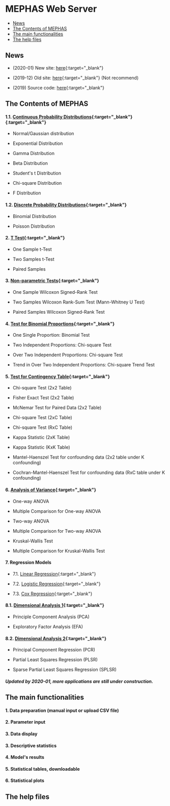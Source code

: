 # MEPHAS Web Server
<!-- MarkdownTOC -->

- [News](#news)
- [The Contents of MEPHAS](#the-contents-of-mephas)
- [The main functionalities](#the-main-functionalities)
- [The help files](#the-help-files)

<!-- /MarkdownTOC -->


<a id="news"></a>
## News 

- (2020-01) New site: [here](https://alain003.phs.osaka-u.ac.jp/mephas/){:target="_blank"}

- (2019-12) Old site: [here](https://alain003.phs.osaka-u.ac.jp/mephas/index_old.html){:target="_blank"} (Not recommend)

- (2019) Source code: [here](https://github.com/mephas/mephas_web){:target="_blank"}

<a id="the-contents-of-mephas"></a>
## The Contents of MEPHAS

<a id="1-probability-distributions"></a>
#### 1.1. [Continuous Probability Distributions](https://alain003.phs.osaka-u.ac.jp/mephas_web/1_1MFScondist/){:target="_blank"}{:target="_blank"}
  
- Normal/Gaussian distribution

- Exponential Distribution

- Gamma Distribution

- Beta Distribution

- Student's t Distribution

- Chi-square Distribution

- F Distribution

#### 1.2. [Discrete Probability Distributions](https://alain003.phs.osaka-u.ac.jp/mephas_web/1_2MFSdisdist/){:target="_blank"}

- Binomial Distribution

- Poisson Distribution
       
<a id="2-t-test"></a>
#### 2. [T Test](https://alain003.phs.osaka-u.ac.jp/mephas_web/2MFSttest/){:target="_blank"}
  
  - One Sample t-Test
  
  - Two Samples t-Test
  
  - Paired Samples

<a id="3-non-parametric-tests"></a>
#### 3. [Non-parametric Tests](https://alain003.phs.osaka-u.ac.jp/mephas_web/3MFSnptest/){:target="_blank"}

  - One Sample Wilcoxon Signed-Rank Test
    
  - Two Samples Wilcoxon Rank-Sum Test (Mann-Whitney U Test)
    
  - Paired Samples Wilcoxon Signed-Rank Test

<a id="4-test-for-binomial-proportions"></a>
#### 4. [Test for Binomial Proportions](https://alain003.phs.osaka-u.ac.jp/mephas_web/4MFSproptest/){:target="_blank"}

  - One Single Proportion: Binomial Test
  
  - Two Independent Proportions: Chi-square Test
  
  - Over Two Independent Proportions: Chi-square Test

  - Trend in Over Two Independent Proportions: Chi-square Trend Test

<a id="5-test-for-contingency-table"></a>
#### 5. [Test for Contingency Table](https://alain003.phs.osaka-u.ac.jp/mephas_web/5MFSrctabtest/){:target="_blank"}

  - Chi-square Test (2x2 Table)

  - Fisher Exact Test (2x2 Table)
  
  - McNemar Test for Paired Data (2x2 Table)

  - Chi-square Test (2xC Table)

  - Chi-square Test (RxC Table)

  - Kappa Statistic (2xK Table)

  - Kappa Statistic (KxK Table)

  - Mantel-Haenszel Test for confounding data (2x2 table under K confounding)

  - Cochran-Mantel-Haenszel Test for confounding data (RxC table under K confounding)

<a id="6-analysis-of-variance"></a>
#### 6. [Analysis of Variance](https://alain003.phs.osaka-u.ac.jp/mephas_web/6MFSanova/){:target="_blank"}

  - One-way ANOVA

  - Multiple Comparison for One-way ANOVA
  
  - Two-way ANOVA

  - Multiple Comparison for Two-way ANOVA
  
  - Kruskal-Wallis Test 

  - Multiple Comparison for Kruskal-Wallis Test

<a id="7-regression-model"></a>
#### 7. Regression Models

  - 7.1. [Linear Regression](https://alain003.phs.osaka-u.ac.jp/mephas_web/7_1MFSlr/){:target="_blank"}
  
  - 7.2. [Logistic Regression](https://alain003.phs.osaka-u.ac.jp/mephas_web/7_2MFSlogit/){:target="_blank"}
  
  - 7.3. [Cox Regression](https://alain003.phs.osaka-u.ac.jp/mephas_web/7_3MFSsurv/){:target="_blank"}

<a id="8-principal-components"></a>

#### 8.1. [Dimensional Analysis 1](https://alain003.phs.osaka-u.ac.jp/mephas_web/8_1MFSpca/){:target="_blank"}

  - Principle Component Analysis (PCA)

  - Exploratory Factor Analysis (EFA)

#### 8.2. [Dimensional Analysis 2](https://alain003.phs.osaka-u.ac.jp/mephas_web/8_2MFSpls/){:target="_blank"} 
  
  - Principal Component Regression (PCR)

  - Partial Least Squares Regression (PLSR)
  
  - Sparse Partial Least Squares Regression (SPLSR)


##### Updated by 2020-01, more applications are still under construction.

<a id="the-main-functionalities"></a>
## The main functionalities

#### 1. Data preparation (manual input or upload CSV file)

#### 2. Parameter input

#### 3. Data display

#### 3. Descriptive statistics

#### 4. Model's results

#### 5. Statistical tables, downloadable

#### 6. Statistical plots 

<a id="the-help-files"></a>
## The help files

<!--a id="1-probability-distributions-1"></a>
#### 1. [Probability Distributions](https://alain003.phs.osaka-u.ac.jp/mephas/help1.html)
 
<a id="2-t-test-1"></a>
#### 2. [T Test](https://alain003.phs.osaka-u.ac.jp/mephas/help2.html/){:target="_blank"}

<a id="3-non-parametric-tests-1"></a>
#### 3. [Non-parametric Tests](https://alain003.phs.osaka-u.ac.jp/mephas/help3.html/){:target="_blank"}

<a id="4-test-for-binomial-proportions-1"></a>
#### 4. [Test for Binomial Proportions](https://alain003.phs.osaka-u.ac.jp/mephas/help4.html/){:target="_blank"}

<a id="5-test-for-contingency-table-1"></a>
#### 5. [Test for Contingency Table](https://alain003.phs.osaka-u.ac.jp/mephas/help5.html/){:target="_blank"}

<a id="6-analysis-of-variance-1"></a>
#### 6. [Analysis of Variance](https://alain003.phs.osaka-u.ac.jp/mephas/help6.html/){:target="_blank"}

<a id="7-regression-model-1"></a>
#### 7. [Regression Model](https://alain003.phs.osaka-u.ac.jp/mephas/help7.html/){:target="_blank"}

<a id="8-principal-components-1"></a>
#### 8. [Principal Components](https://alain003.phs.osaka-u.ac.jp/mephas/help8.html/){:target="_blank"}

